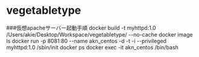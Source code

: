 # vegetabletype
###仮想apacheサーバー起動手順
docker build -t myhttpd:1.0 /Users/akie/Desktop/Workspace/vegetabletype/ --no-cache
docker image ls
docker run -p 8081:80 --name akn_centos -d -t -i --privileged myhttpd:1.0 /sbin/init
docker ps
docker exec -it akn_centos /bin/bash

